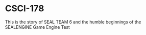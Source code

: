 # CSCI-178
This is the story of SEAL TEAM 6 and the humble beginnings of the SEALENGINE Game Engine
Test